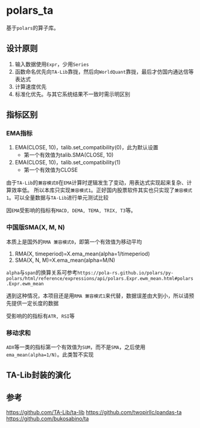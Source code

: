 # polars_ta

基于`polars`的算子库。

## 设计原则

1. 输入数据使用`Expr`，少用`Series`
2. 函数命名优先向`TA-Lib`靠拢，然后向`WorldQuant`靠拢，最后才仿国内通达信等表达式
3. 计算速度优先
4. 标准化优先。与其它系统结果不一致时需示明区别

## 指标区别

### EMA指标

1. EMA(CLOSE, 10)，talib.set_compatibility(0)，此为默认设置
    - 第一个有效值为talib.SMA(CLOSE, 10)
2. EMA(CLOSE, 10)，talib.set_compatibility(1)
    - 第一个有效值为CLOSE

由于`TA-Lib`的`兼容模式0`在`EMA`计算时逻辑发生了变动，用表达式实现起来复杂、计算效率低。
所以本库只实现`兼容模式1`。正好国内股票软件其实也只实现了`兼容模式1`。可以全量数据与`TA-Lib`进行单元测试比较

因`EMA`受影响的指标有`MACD, DEMA, TEMA, TRIX, T3`等。

### 中国版SMA(X, M, N)

本质上是国外的`RMA 兼容模式0`，即第一个有效值为移动平均

1. RMA(X, timeperiod)=X.ema_mean(alpha=1/timeperiod)
2. SMA(X, N, M)=X.ema_mean(alpha=M/N)

`alpha`与`span`的换算关系可参考`https://pola-rs.github.io/polars/py-polars/html/reference/expressions/api/polars.Expr.ewm_mean.html#polars.Expr.ewm_mean`

遇到这种情况，本项目还是用`RMA 兼容模式1`来代替，数据误差由大到小，所以请预先提供一定长度的数据

受影响的的指标有`ATR, RSI`等

### 移动求和

`ADX`等一类的指标第一个有效值为`SUM`，而不是`SMA`，之后使用`ema_mean(alpha=1/N)`。此类暂不实现

## TA-Lib封装的演化

## 参考

https://github.com/TA-Lib/ta-lib
https://github.com/twopirllc/pandas-ta
https://github.com/bukosabino/ta

